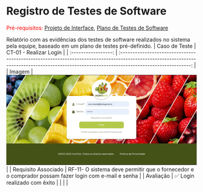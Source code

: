 # Registro de Testes de Software

<span style="color:red">Pré-requisitos: <a href="03-Projeto de Interface.md"> Projeto de Interface</a></span>, <a href="08-Plano de Testes de Software.md"> Plano de Testes de Software</a>

Relatório com as evidências dos testes de software realizados no sistema pela equipe, baseado em um plano de testes pré-definido.
|    Caso de Teste    |                                                                   CT-01 - Realizar Login                                                                |
| :-----------------: | :-----------------------------------------------------------------------------------------------------------------------------------------------------------------------------------------: |
|       Imagem        | <img widt = "500px" src = "https://github.com/ICEI-PUC-Minas-PMV-ADS/pmv-ads-2023-2-e2-proj-int-t2-grupo-2-hortidot/blob/main/docs/img/tela-login.01.jpg"/> |
| Requisito Associado |                          RF-11- O sistema deve permitir que o fornecedor e o comprador possam fazer login com e-mail e senha                          |
|      Avaliação      |                                                                               ✅ Login realizado com êxito                                                                                |
|                     |                                                                                                                                                                                             |
